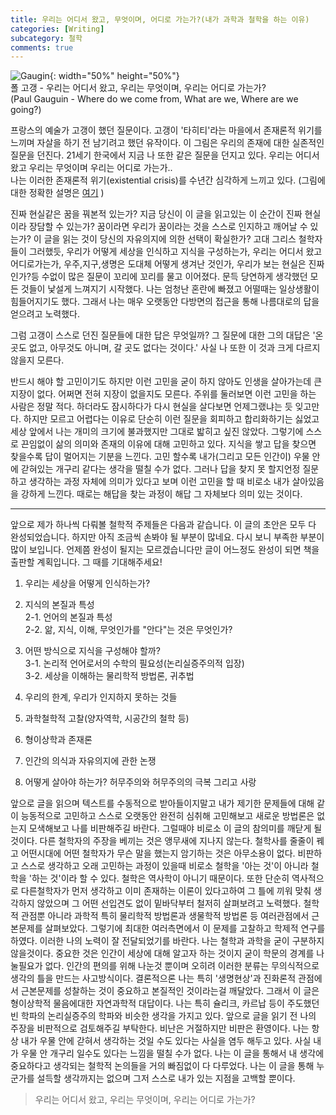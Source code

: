 ```yaml
---
title: 우리는 어디서 왔고, 무엇이며, 어디로 가는가?(내가 과학과 철학을 하는 이유)
categories: [Writing]
subcategory: 철학
comments: true
---
```


![Gaugin](https://github.com/user-attachments/assets/9c8e120b-fe4a-4634-9da5-a5af03b891d4){: width="50%" height="50%"}  
폴 고갱 - 우리는 어디서 왔고, 우리는 무엇이며, 우리는 어디로 가는가?  
(Paul Gauguin - Where do we come from, What are we, Where are we going?)


프랑스의 예술가 고갱이 했던 질문이다. 고갱이 '타히티'라는 마을에서 존재론적 위기를 느끼며 자살을 하기 전 남기려고 했던 유작이다. 이 그림은 우리의 존재에 대한 실존적인 질문을 던진다. 21세기 한국에서 지금 나 또한 같은 질문을 던지고 있다. 우리는 어디서 왔고 우리는 무엇이며 우리는 어디로 가는가..  
나는 이러한 존재론적 위기(existential crisis)를 수년간 심각하게 느끼고 있다.
(그림에 대한 정확한 설명은 [여기](https://collections.mfa.org/objects/32558) )

진짜 현실같은 꿈을 꿔본적 있는가? 지금 당신이 이 글을 읽고있는 이 순간이 진짜 현실이라 장담할 수 있는가? 꿈이라면 우리가 꿈이라는 것을 스스로 인지하고 깨어날 수 있는가? 이 글을 읽는 것이 당신의 자유의지에 의한 선택이 확실한가?
고대 그리스 철학자들이 그러했듯, 우리가 어떻게 세상을 인식하고 지식을 구성하는가, 우리는 어디서 왔고 어디로가는가, 우주,지구,생명은 도대체 어떻게 생겨난 것인가, 우리가 보는 현실은 진짜인가?등 수없이 많은 질문이 꼬리에 꼬리를 물고 이어졌다. 문득 당연하게 생각했던 모든 것들이 낯설게 느껴지기 시작했다. 나는 엄청난 혼란에 빠졌고 어떨때는 일상생활이 힘들어지기도 했다. 그래서 나는 매우 오랫동안 다방면의 접근을 통해 나름대로의 답을 얻으려고 노력했다. 

그럼 고갱이 스스로 던진 질문들에 대한 답은 무엇일까? 
그 질문에 대한 그의 대답은 '온 곳도 없고, 아무것도 아니며, 갈 곳도 없다는 것이다.'
사실 나 또한 이 것과 크게 다르지 않을지 모른다.

반드시 해야 할 고민이기도 하지만 이런 고민을 굳이 하지 않아도 인생을 살아가는데 큰 지장이 없다. 어쩌면 전혀 지장이 없을지도 모른다. 주위를 둘러보면 이런 고민을 하는 사람은 정말 적다. 하더라도 잠시하다가 다시 현실을 살다보면 언제그랬냐는 듯 잊고만다. 하지만 모르고 어렵다는 이유로 단순히 이런 질문을 회피하고 합리화하기는 싫었고 세상 앞에서 나는 개미의 크기에 불과했지만 그대로 밟히고 싶진 않았다. 그렇기에 스스로 끈임없이 삶의 의미와 존재의 이유에 대해 고민하고 있다. 지식을 쌓고 답을 찾으면 찾을수록 답이 멀어지는 기분을 느낀다. 고민 할수록 내가(그리고 모든 인간이) 우물 안에 갇혀있는 개구리 같다는 생각을 떨칠 수가 없다. 그러나 답을 찾지 못 할지언정 질문하고 생각하는 과정 자체에 의미가 있다고 보며 이런 고민을 할 때 비로소 내가 살아있음을 강하게 느낀다. 때로는 해답을 찾는 과정이 해답 그 자체보다 의미 있는 것이다.

----
앞으로 제가 하나씩 다뤄볼 철학적 주제들은 다음과 같습니다. 이 글의 초안은 모두 다 완성되었습니다. 하지만 아직 조금씩 손봐야 될 부분이 많네요. 다시 보니 부족한 부분이 많이 보입니다. 언제쯤 완성이 될지는 모르겠습니다만 글이 어느정도 완성이 되면 책을 출판할 계획입니다. 그 때를 기대해주세요!

1. 우리는 세상을 어떻게 인식하는가?

2. 지식의 본질과 특성  
    2-1. 언어의 본질과 특성  
    2-2. 앎, 지식, 이해, 무엇인가를 "안다"는 것은 무엇인가?

3. 어떤 방식으로 지식을 구성해야 할까?  
    3-1. 논리적 언어로서의 수학의 필요성(논리실증주의적 입장)  
    3-2. 세상을 이해하는 물리학적 방법론, 귀추법

4. 우리의 한계, 우리가 인지하지 못하는 것들

5. 과학철학적 고찰(양자역학, 시공간의 철학 등)

6. 형이상학과 존재론

7. 인간의 의식과 자유의지에 관한 논쟁

8. 어떻게 살아야 하는가? 허무주의와 허무주의의 극복 그리고 사랑

앞으로 글을 읽으며 텍스트를 수동적으로 받아들이지말고 내가 제기한 문제들에 대해 같이 능동적으로 고민하고 스스로 오랫동안 완전히 심취해 고민해보고 새로운 방법론은 없는지 모색해보고 나를 비판해주길 바란다. 그럴때야 비로소 이 글의 참의미를 깨닫게 될것이다. 다른 철학자의 주장을 베끼는 것은 앵무새에 지나지 않는다. 철학사를 줄줄이 꿰고 어떤시대에 어떤 철학자가 무슨 말을 했는지 암기하는 것은 아무소용이 없다. 비판하고 스스로 생각하고 오래 고민하는 과정이 있을때 비로소 철학을 '아는 것'이 아니라 철학을 '하는 것'이라 할 수 있다. 철학은 역사학이 아니기 때문이다. 
또한 단순히 역사적으로 다른철학자가 먼저 생각하고 이미 존재하는 이론이 있다고하여 그 틀에 끼워 맞춰 생각하지 않았으며 그 어떤 선입견도 없이 밑바닥부터 철저히 살펴보려고 노력했다. 철학적 관점뿐 아니라 과학적 특히 물리학적 방법론과 생물학적 방법론 등 여러관점에서 근본문제를 살펴보았다. 그렇기에 최대한 여러측면에서 이 문제를 고찰하고 학제적 연구를 하였다. 이러한 나의 노력이 잘 전달되었기를 바란다. 나는 철학과 과학을 굳이 구분하지 않을것이다. 중요한 것은 인간이 세상에 대해 알고자 하는 것이지 굳이 학문의 경계를 나눌필요가 없다. 인간의 편의를 위해 나눈것 뿐이며 오히려 이러한 분류는 무의식적으로 생각의 틀을 만드는 사고방식이다. 
결론적으론 나는 특히 '생명현상'과 진화론적 관점에서 근본문제를 성찰하는 것이 중요하고 본질적인 것이라는걸 깨달았다. 그래서 이 글은 형이상학적 물음에대한 자연과학적 대답이다. 나는 특히 슐리크, 카르납 등이 주도했던 빈 학파의 논리실증주의 학파와 비슷한 생각을 가지고 있다.
앞으로 글을 읽기 전 나의 주장을 비판적으로 검토해주길 부탁한다. 비난은 거절하지만 비판은 환영이다. 나는 항상 내가 우물 안에 갇혀서 생각하는 것일 수도 있다는 사실을 염두 해두고 있다. 사실 내가 우물 안 개구리 일수도 있다는 느낌을 떨칠 수가 없다.
나는 이 글을 통해서 내 생각에 중요하다고 생각되는 철학적 논의들을 거의 빠짐없이 다 다루었다. 나는 이 글을 통해 누군가를 설득할 생각까지는 없으며 그저 스스로 내가 있는 지점을 고백할 뿐이다.

> 우리는 어디서 왔고, 우리는 무엇이며, 우리는 어디로 가는가? 


